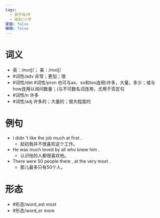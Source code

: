```yaml
---
tags:
  - 首字母/M
  - 级别/小学
掌握: false
模糊: false
---
```

# 词义
- 英：/mʌtʃ/； 美：/mʌtʃ/
- #词性/adv  非常；更加；很
- #词性/det #词性/pron  也可与as、so和too连用)许多，大量，多少；或与how连用以询问数量；(与不可数名词连用，尤用于否定句
- #词性/n  许多
- #词性/adj  许多的；大量的；很大程度的
# 例句
- I didn 't like the job much at first .
	- 起初我并不很喜欢这个工作。
- He was much loved by all who knew him .
	- 认识他的人都很喜欢他。
- There were 50 people there , at the very most .
	- 那儿最多只有50个人。
# 形态
- #形态/word_est most
- #形态/word_er more
